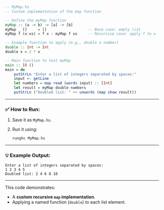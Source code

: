 ```haskell
-- MyMap.hs
-- Custom implementation of the map function

-- Define the myMap function
myMap :: (a -> b) -> [a] -> [b]
myMap _ []     = []                   -- Base case: empty list
myMap f (x:xs) = f x : myMap f xs     -- Recursive case: apply f to x

-- Example function to apply (e.g., double a number)
double :: Int -> Int
double x = 2 * x

-- Main function to test myMap
main :: IO ()
main = do
    putStrLn "Enter a list of integers separated by spaces:"
    input <- getLine
    let numbers = map read (words input) :: [Int]
    let result = myMap double numbers
    putStrLn ("Doubled list: " ++ unwords (map show result))
```

---

### ✅ How to Run:

1. Save it as `MyMap.hs`.
2. Run it using:

   ```bash
   runghc MyMap.hs
   ```

---

### 💡 Example Output:

```
Enter a list of integers separated by spaces:
1 2 3 4 5
Doubled list: 2 4 6 8 10
```

---

This code demonstrates:

* A **custom recursive `map` implementation**.
* Applying a named function (`double`) to each list element.


